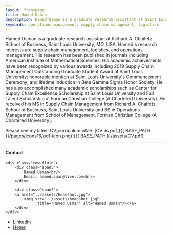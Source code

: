 ```yaml
---
layout: frontpage
title: Hamed Usman
description: Hamed Usman is a graduate research assistant at Saint Louis University. 
keywords: operations management, supply chain management, logistics
---
```


Hamed Usman is a graduate research assistant at Richard A. Chaifetz School of Business, Saint Louis University, MO, USA. Hamed's research interests are supply chain management, logistics, and operations management. His research has been published in journals including American Institute of Mathematical Sciences. His academic achievements have been recognized by various awards including 2019 Supply Chain Management Outstanding Graduate Student Award at Saint Louis University; honorable mention at Saint Louis University's Commencement Ceremony; and lifetime induction in Beta Gamma Sigma Honor Society. He has also accomplished many academic scholarships such as Center for Supply Chain Excellence Scholarship at Saint Louis University and Full Talent Scholarship at Forman Christian College (A Chartered University). He received his MS in Supply Chain Management from Richard A. Chaifetz School of Business, Saint Louis University and BS in Operations Management from School of Management, Forman Christian College (A Chartered University).

Please see my latest CV[curriculum vitae ![CV as pdf]({{ BASE_PATH }}/pages/icons16/pdf-icon.png)]({{ BASE_PATH }}/assets/CV.pdf)<br/>


---


<div class="container">
<h4><a name="contact"></a>Contact</h4>

    <div class="row-fluid">
        <div class="span5">
            Hamed Usman<br/>
            Email: hamedusman@live.com<br/>
        </div>

        <div class="span2">
        <a href="../assets/headshot.jpg">
            <img src="../assets/headshot.jpg"
                  title="Hamed Usman" alt="Hamed Usman"/></a>
        </div>
    </div>
</div>

<div class="navbar">
  <div class="navbar-inner">
      <ul class="nav">
          <li><a href="https://linkedin.com/in/hamedusman">LinkedIn</a></li>
          <li><a href="https://hamedusman.github.io/mbcarlos">Home</a></li>
      </ul>
  </div>
</div>